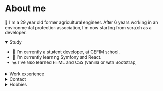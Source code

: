 # About me

🚜 I'm a 29 year old former agricultural engineer. After 6 years working in an environmental protection association, I'm now starting from scratch as a developer.  

<details open>
  <summary> Study </summary>
  <ul>
  <li>🔭 I’m currently a student developer, at CEFIM school.  </li> 
  <li>🌱 I’m currently learning Symfony and React.   </li>
  <li>💻 I've also learned HTML and CSS (vanilla or with Bootstrap)</li>
  </ul>
</details>

<details >
  <summary> Work experience </summary>
<h3>Environmental Protection Association  </h3>
<h4>Environmental Engineer</h4>
<em>6 years of experience</em>
  <ul>
<li>Developed and implemented environmental protection strategies </li>
<li>Conducted research and fieldwork to assess environmental impact </li>
<li>Collaborated with stakeholders to promote sustainable practices</li>
<li>Managed projects aimed at preserving natural resources</li>
  </ul>
</details>

<details>
  <summary> Contact  </summary>
  <ul>
  <li>  📫 You can send me an email ou reach me on LinkedIn!  </li> 
  <li>  🏴‍☠️ I speak English and French.   </li>
  </ul>
</details>

<details>
  <summary> Hobbies  </summary>
  <ul>
  <li>🏝️ During my free-time, I love practicing all kind of sports : 🛼roller-derby , 🧗‍♀️ climbing (bouldering), 🏉 rugby, and more.</li>
  </ul>
  

</details>






